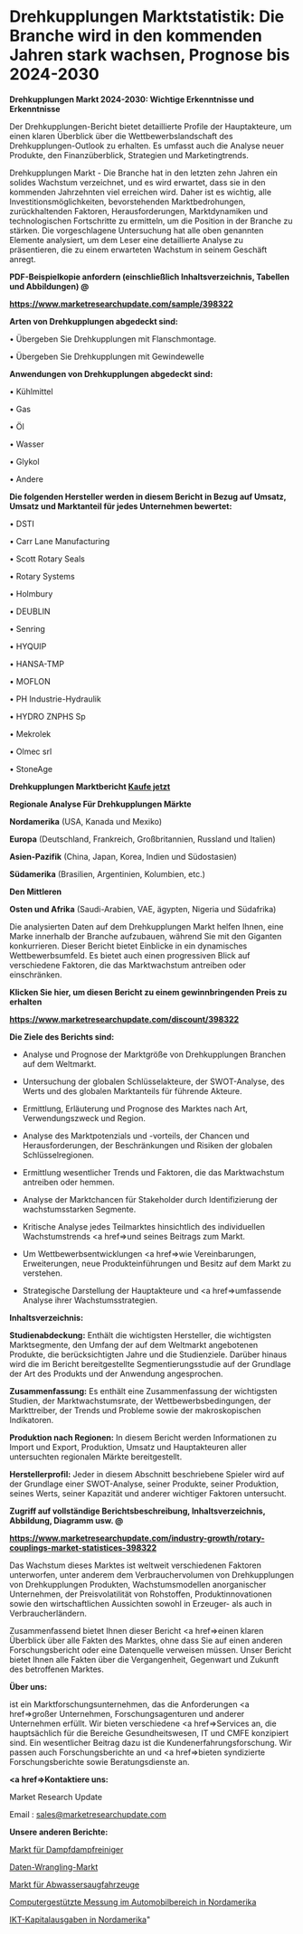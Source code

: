 # Drehkupplungen Marktstatistik: Die Branche wird in den kommenden Jahren stark wachsen, Prognose bis 2024-2030

<strong>Drehkupplungen Markt 2024-2030: Wichtige Erkenntnisse und Erkenntnisse</strong>

Der Drehkupplungen-Bericht bietet detaillierte Profile der Hauptakteure, um einen klaren Überblick über die Wettbewerbslandschaft des Drehkupplungen-Outlook zu erhalten. Es umfasst auch die Analyse neuer Produkte, den Finanzüberblick, Strategien und Marketingtrends.

Drehkupplungen Markt - Die Branche hat in den letzten zehn Jahren ein solides Wachstum verzeichnet, und es wird erwartet, dass sie in den kommenden Jahrzehnten viel erreichen wird. Daher ist es wichtig, alle Investitionsmöglichkeiten, bevorstehenden Marktbedrohungen, zurückhaltenden Faktoren, Herausforderungen, Marktdynamiken und technologischen Fortschritte zu ermitteln, um die Position in der Branche zu stärken. Die vorgeschlagene Untersuchung hat alle oben genannten Elemente analysiert, um dem Leser eine detaillierte Analyse zu präsentieren, die zu einem erwarteten Wachstum in seinem Geschäft anregt.



<strong><b>PDF-Beispielkopie anfordern (einschließlich Inhaltsverzeichnis, Tabellen und Abbildungen) @ </b></strong>

<strong><a href=https://www.marketresearchupdate.com/sample/398322>

<strong>https://www.marketresearchupdate.com/sample/398322</u></a></strong></strong>



<strong>Arten von Drehkupplungen abgedeckt sind:</strong>

• Übergeben Sie Drehkupplungen mit Flanschmontage.

• Übergeben Sie Drehkupplungen mit Gewindewelle



<strong>Anwendungen von Drehkupplungen abgedeckt sind:</strong>

• Kühlmittel

• Gas

• Öl

• Wasser

• Glykol

• Andere



<strong>Die folgenden Hersteller werden in diesem Bericht in Bezug auf Umsatz, Umsatz und Marktanteil für jedes Unternehmen bewertet:</strong>

• DSTI

• Carr Lane Manufacturing

• Scott Rotary Seals

• Rotary Systems

• Holmbury

• DEUBLIN

• Senring

• HYQUIP

• HANSA-TMP

• MOFLON

• PH Industrie-Hydraulik

• HYDRO ZNPHS Sp

• Mekrolek

• Olmec srl

• StoneAge



<strong>Drehkupplungen Marktbericht <a href=https://www.marketresearchupdate.com/buynow/398322>Kaufe jetzt</a></strong>



<strong>Regionale Analyse Für Drehkupplungen Märkte</strong>



<strong>Nordamerika</strong> (USA, Kanada und Mexiko)



<strong>Europa</strong> (Deutschland, Frankreich, Großbritannien, Russland und Italien)



<strong>Asien-Pazifik</strong> (China, Japan, Korea, Indien und Südostasien)



<strong>Südamerika</strong> (Brasilien, Argentinien, Kolumbien, etc.)



<strong>Den Mittleren</strong> 

<strong>Osten und Afrika</strong> (Saudi-Arabien, VAE, ägypten, Nigeria und Südafrika)

Die analysierten Daten auf dem Drehkupplungen Markt helfen Ihnen, eine Marke innerhalb der Branche aufzubauen, während Sie mit den Giganten konkurrieren. Dieser Bericht bietet Einblicke in ein dynamisches Wettbewerbsumfeld. Es bietet auch einen progressiven Blick auf verschiedene Faktoren, die das Marktwachstum antreiben oder einschränken.



<strong>Klicken Sie hier, um diesen Bericht zu einem gewinnbringenden Preis zu erhalten
</strong>

<strong><a href=https://www.marketresearchupdate.com/discount/398322>https://www.marketresearchupdate.com/discount/398322</b></u></strong></a>



<strong>Die Ziele des Berichts sind:</strong>

- Analyse und Prognose der Marktgröße von Drehkupplungen Branchen auf dem Weltmarkt.

- Untersuchung der globalen Schlüsselakteure, der SWOT-Analyse, des Werts und des globalen Marktanteils für führende Akteure.

- Ermittlung, Erläuterung und Prognose des Marktes nach Art, Verwendungszweck und Region.

- Analyse des Marktpotenzials und -vorteils, der Chancen und Herausforderungen, der Beschränkungen und Risiken der globalen Schlüsselregionen.

- Ermittlung wesentlicher Trends und Faktoren, die das Marktwachstum antreiben oder hemmen.

- Analyse der Marktchancen für Stakeholder durch Identifizierung der wachstumsstarken Segmente.

- Kritische Analyse jedes Teilmarktes hinsichtlich des individuellen Wachstumstrends <a href=>und</a> seines Beitrags zum Markt.

- Um Wettbewerbsentwicklungen <a href=>wie</a> Vereinbarungen, Erweiterungen, neue Produkteinführungen und Besitz auf dem Markt zu verstehen.

- Strategische Darstellung der Hauptakteure und <a href=>umfas</a>sende Analyse ihrer Wachstumsstrategien.



<strong>Inhaltsverzeichnis:</strong>



<strong>Studienabdeckung:</strong> Enthält die wichtigsten Hersteller, die wichtigsten Marktsegmente, den Umfang der auf dem Weltmarkt angebotenen Produkte, die berücksichtigten Jahre und die Studienziele. Darüber hinaus wird die im Bericht bereitgestellte Segmentierungsstudie auf der Grundlage der Art des Produkts und der Anwendung angesprochen.



<strong>Zusammenfassung:</strong> Es enthält eine Zusammenfassung der wichtigsten Studien, der Marktwachstumsrate, der Wettbewerbsbedingungen, der Markttreiber, der Trends und Probleme sowie der makroskopischen Indikatoren.



<strong>Produktion nach Regionen:</strong> In diesem Bericht werden Informationen zu Import und Export, Produktion, Umsatz und Hauptakteuren aller untersuchten regionalen Märkte bereitgestellt.



<strong>Herstellerprofil:</strong> Jeder in diesem Abschnitt beschriebene Spieler wird auf der Grundlage einer SWOT-Analyse, seiner Produkte, seiner Produktion, seines Werts, seiner Kapazität und anderer wichtiger Faktoren untersucht.



<strong><b>Zugriff auf vollständige Berichtsbeschreibung, Inhaltsverzeichnis, Abbildung, Diagramm usw. @ </b></strong>

<strong><a href=https://www.marketresearchupdate.com/industry-growth/rotary-couplings-market-statistices-398322>https://www.marketresearchupdate.com/industry-growth/rotary-couplings-market-statistices-398322</a></strong>

Das Wachstum dieses Marktes ist weltweit verschiedenen Faktoren unterworfen, unter anderem dem Verbrauchervolumen von Drehkupplungen von Drehkupplungen Produkten, Wachstumsmodellen anorganischer Unternehmen, der Preisvolatilität von Rohstoffen, Produktinnovationen sowie den wirtschaftlichen Aussichten sowohl in Erzeuger- als auch in Verbraucherländern.

Zusammenfassend bietet Ihnen dieser Bericht <a href=>einen</a> klaren Überblick über alle Fakten des Marktes, ohne dass Sie auf einen anderen Forschungsbericht oder eine Datenquelle verweisen müssen. Unser Bericht bietet Ihnen alle Fakten über die Vergangenheit, Gegenwart und Zukunft des betroffenen Marktes.



<strong>Über uns:</strong>

 ist ein Marktforschungsunternehmen, das die Anforderungen <a href=>großer</a> Unternehmen, Forschungsagenturen und anderer Unternehmen erfüllt. Wir bieten verschiedene <a href=>Services</a> an, die hauptsächlich für die Bereiche Gesundheitswesen, IT und CMFE konzipiert sind. Ein wesentlicher Beitrag dazu ist die Kundenerfahrungsforschung. Wir passen auch Forschungsberichte an und <a href=>bieten</a> syndizierte Forschungsberichte sowie Beratungsdienste an.



<strong><a href=>Kontaktiere uns:</a></strong>

Market Research Update

Email : sales@marketresearchupdate.com



<strong>Unsere anderen Berichte:</strong>

<a href=https://www.linkedin.com/pulse/vapor-steam-cleaner-market-opportunities-stay>Markt für Dampfdampfreiniger</a>

<a href=https://www.linkedin.com/pulse/data-wrangling-market-analysis-segment-region>Daten-Wrangling-Markt</a>

<a href=https://www.linkedin.com/pulse/cleaning-sewage-suction-truck-market-sizing-up-anticipating>Markt für Abwassersaugfahrzeuge</a>

<a href=https://www.linkedin.com/pulse/north-america-automotive-computerized-measuring>Computergestützte Messung im Automobilbereich in Nordamerika</a>

<a href=https://www.linkedin.com/pulse/north-america-capital-ict-spending>IKT-Kapitalausgaben in Nordamerika</a>"

